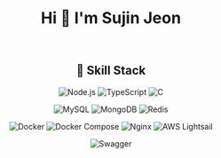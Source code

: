 <!--
**mack-10/mack-10** is a ✨ _special_ ✨ repository because its `README.md` (this file) appears on your GitHub profile.

Here are some ideas to get you started:
-->

<h1 align="center">Hi 👋  I'm Sujin Jeon</h1>

<br/>

<!-- Skill Stack -->
<h2 align="center">🔧 Skill Stack</h3>
  
<div class="language" align="center">
  
  ![Node.js](https://img.shields.io/badge/Node.js-339933?style=flat&logo=Node.js&logoColor=white)
  ![TypeScript](https://img.shields.io/badge/TypeScript-3178C6?style=flat&logo=TypeScript&logoColor=white)
  ![C](https://img.shields.io/badge/C-A8B9CC?style=flat&logo=C&logoColor=white)

</div>
  
<div class="database skill" align="center">
  
  ![MySQL](https://img.shields.io/badge/MySQL-4479A1?stype=flat&logo=MySQL&logoColor=white)
  ![MongoDB](https://img.shields.io/badge/MongoDB-47A248?style=flat&logo=MongoDB&logoColor=white)
  ![Redis](https://img.shields.io/badge/Redis-C382D?style=flat&logo=Redis&logoColor=white)
  
  ![Docker](https://img.shields.io/badge/Docker-2496ED?style=flat&logo=Docker&logoColor=white)
  ![Docker Compose](https://img.shields.io/badge/Docker_Compose-2496ED?style=flat&logoColor=white)
  ![Nginx](https://img.shields.io/badge/Nginx-009639?style=flat&logo=Nginx&logoColor=white)
  ![AWS Lightsail](https://img.shields.io/badge/AWS_Lightsail-FF9900?style=flat&logoColor=white)
  
  ![Swagger](https://img.shields.io/badge/Swagger-85EA2D?style=flat&logo=swagger&logoColor=white)

</div>
